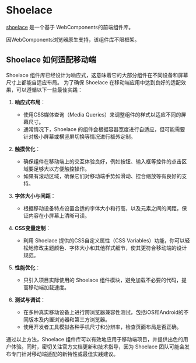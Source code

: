 # Shoelace
[shoelace](https://shoelace.style/) 是一个基于 WebComponents的前端组件库。

因WebComponents浏览器原生支持，该组件库不限框架。

## Shoelace 如何适配移动端
Shoelace 组件库已经设计为响应式，这意味着它的大部分组件在不同设备和屏幕尺寸上都能自适应布局。
为了确保 Shoelace 在移动端应用中达到良好的适配效果，可以遵循以下一些最佳实践：

1. **响应式布局**：
   - 使用CSS媒体查询（Media Queries）来调整组件的样式以适应不同的屏幕尺寸。
   - 通常情况下，Shoelace 的组件会根据容器宽度进行自适应，但可能需要针对极小屏幕或横竖屏切换等情况进行额外定制。

2. **触摸优化**：
   - 确保组件在移动端上的交互体验良好，例如按钮、输入框等控件的点击区域要足够大以方便触控操作。
   - 如果有滚动区域，确保它们对移动端手势如滑动、捏合缩放等有良好的支持。

3. **字体大小与间距**：
   - 根据移动设备特点设置合适的字体大小和行高，以及元素之间的间距，保证内容在小屏幕上清晰可读。

4. **CSS变量定制**：
   - 利用 Shoelace 提供的CSS自定义属性（CSS Variables）功能，你可以轻松地修改主题颜色、字体大小和其他样式细节，使其更符合移动端的设计规范。

5. **性能优化**：
   - 只引入项目实际使用的 Shoelace 组件模块，避免加载不必要的代码，提高移动端加载速度。

6. **测试与调试**：
   - 在多种真实移动设备上进行跨浏览器兼容性测试，包括iOS和Android的不同版本及内置浏览器和第三方浏览器。
   - 使用开发者工具模拟各种手机尺寸和分辨率，检查页面布局是否正确。

通过以上方法，Shoelace 组件库可以有效地应用于移动端项目，并提供出色的用户体验。同时，密切关注官方文档更新和技术指导，因为 Shoelace 团队可能会发布专门针对移动端适配的新特性或最佳实践建议。